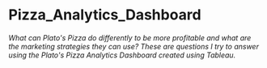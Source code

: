 # Pizza_Analytics_Dashboard
<h6> What can Plato's Pizza do differently to be more profitable and what are the marketing strategies they can use? These are questions I try to answer using the Plato's Pizza Analytics Dashboard created using Tableau. </h6>
